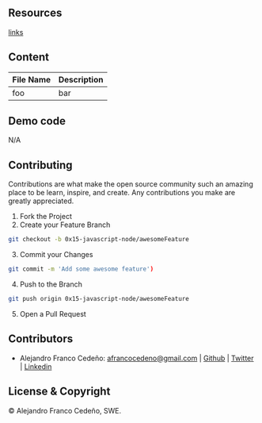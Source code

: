 ## Resources
[links](https://www.google.com)


## Content

 File Name | Description
-|-
foo |bar

## Demo code
N/A

## Contributing
Contributions are what make the open source community such an amazing place to be learn, inspire, and create. Any contributions you make are greatly appreciated.

1. Fork the Project
1. Create your Feature Branch 
~~~bash
git checkout -b 0x15-javascript-node/awesomeFeature
~~~
3. Commit your Changes 
~~~bash
git commit -m 'Add some awesome feature')
~~~
4. Push to the Branch 
~~~bash
git push origin 0x15-javascript-node/awesomeFeature
~~~
5. Open a Pull Request

## Contributors
* Alejandro Franco Cedeño: <afrancocedeno@gmail.com> | 
[Github](https://github.com/afrancocedeno) | 
[Twitter](https://twitter.com/afrancocedeno) |
[Linkedin](https://linkedin.com/in/afrancocedeno/)

## License & Copyright

© Alejandro Franco Cedeño, SWE.
